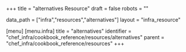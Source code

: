 +++
title = "alternatives Resource"
draft = false
robots = ""

data_path = ["infra","resources","alternatives"]
layout = "infra_resource"


[menu]
  [menu.infra]
    title = "alternatives"
    identifier = "chef_infra/cookbook_reference/resources/alternatives"
    parent = "chef_infra/cookbook_reference/resources"
+++

<!-- The contents of this page are automatically generated from the alternatives.yaml file in the data directory. -->
<!-- To suggest a change, edit the https://github.com/chef/chef/blob/master/lib/chef/resource/alternatives.rb file
      and submit a pull request to the https://github.com/chef/chef repository. -->
